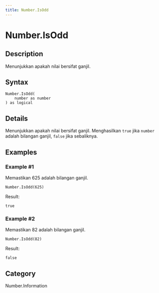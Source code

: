 ```yaml
---
title: Number.IsOdd
---
```


# Number.IsOdd


## Description

Menunjukkan apakah nilai bersifat ganjil.


## Syntax

```powerquery
Number.IsOdd(
    number as number
) as logical
```


## Details

Menunjukkan apakah nilai bersifat ganjil. Menghasilkan <code>true</code> jika <code>number</code> adalah bilangan ganjil, <code>false</code> jika sebaliknya.


## Examples

### Example #1 
Memastikan 625 adalah bilangan ganjil.
```powerquery
Number.IsOdd(625)
```

Result: 
```powerquery
true
```


### Example #2 
Memastikan 82 adalah bilangan ganjil.
```powerquery
Number.IsOdd(82)
```

Result: 
```powerquery
false
```




## Category
Number.Information
